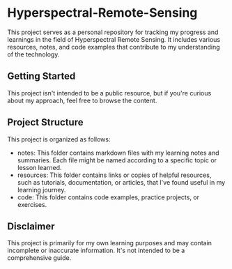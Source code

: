 # Hyperspectral-Remote-Sensing  

This project serves as a personal repository for tracking my progress and learnings in the field of Hyperspectral Remote Sensing. It includes various resources, notes, and code examples that contribute to my understanding of the technology.

## Getting Started  

This project isn't intended to be a public resource, but if you're curious about my approach, feel free to browse the content.

## Project Structure  

This project is organized as follows:  

* notes: This folder contains markdown files with my learning notes and summaries. Each file might be named according to a specific topic or lesson learned.  
* resources: This folder contains links or copies of helpful resources, such as tutorials, documentation, or articles, that I've found useful in my learning journey.  
* code: This folder contains code examples, practice projects, or exercises.  

## Disclaimer  
This project is primarily for my own learning purposes and may contain incomplete or inaccurate information. It's not intended to be a comprehensive guide.  
